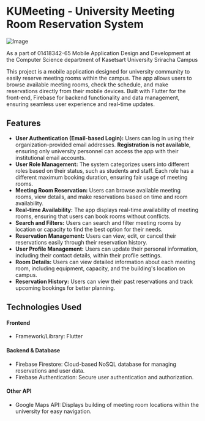 # KUMeeting - University Meeting Room Reservation System

![Image](https://github.com/user-attachments/assets/5a12fb12-8268-48cf-a37d-15daa2019743)

As a part of 01418342-65 Mobile Application Design and Development at the Computer Science department of Kasetsart University Sriracha Campus

This project is a mobile application designed for university community to easily reserve meeting rooms within the campus. The app allows users to browse available meeting rooms, check the schedule, and make reservations directly from their mobile devices. Built with Flutter for the front-end, Firebase for backend functionality and data management, ensuring seamless user experience and real-time updates.

## Features

* **User Authentication (Email-based Login):** Users can log in using their organization-provided email addresses. **Registration is not available**, ensuring only university personnel can access the app with their institutional email accounts.
* **User Role Management:** The system categorizes users into different roles based on their status, such as students and staff. Each role has a different maximum booking duration, ensuring fair usage of meeting rooms.
* **Meeting Room Reservation:** Users can browse available meeting rooms, view details, and make reservations based on time and room availability.
* **Real-time Availability:** The app displays real-time availability of meeting rooms, ensuring that users can book rooms without conflicts.
* **Search and Filters:** Users can search and filter meeting rooms by location or capacity to find the best option for their needs.
* **Reservation Management:** Users can view, edit, or cancel their reservations easily through their reservation history.
* **User Profile Management:** Users can update their personal information, including their contact details, within their profile settings.
* **Room Details:** Users can view detailed information about each meeting room, including equipment, capacity, and the building's location on campus.
* **Reservation History:** Users can view their past reservations and track upcoming bookings for better planning.

## Technologies Used
#### Frontend
* Framework/Library: Flutter
#### Backend & Database
* Firebase Firestore: Cloud-based NoSQL database for managing reservations and user data.
* Firebase Authentication: Secure user authentication and authorization.
#### Other API
* Google Maps API: Displays building of meeting room locations within the university for easy navigation.
